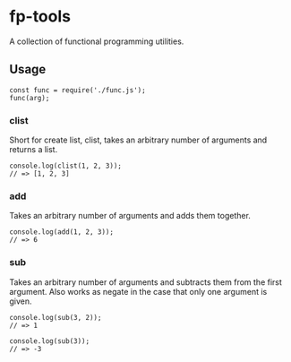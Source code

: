 # fp-tools

A collection of functional programming utilities.

## Usage

```
const func = require('./func.js');
func(arg);
```

### clist

Short for create list, clist, takes an arbitrary number of arguments and returns a list.

```
console.log(clist(1, 2, 3));
// => [1, 2, 3]
```

### add

Takes an arbitrary number of arguments and adds them together.

```
console.log(add(1, 2, 3));
// => 6
```

### sub

Takes an arbitrary number of arguments and subtracts them from the first argument. Also works as negate in the case that only one argument is given.

```
console.log(sub(3, 2));
// => 1

console.log(sub(3));
// => -3
```
